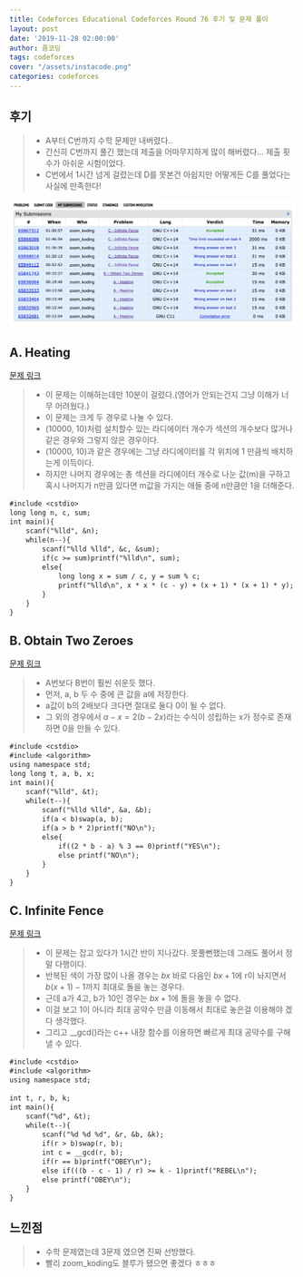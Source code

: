 ```yaml
---
title: Codeforces Educational Codeforces Round 76 후기 및 문제 풀이
layout: post
date: '2019-11-28 02:00:00'
author: 줌코딩
tags: codeforces
cover: "/assets/instacode.png"
categories: codeforces
---
```


## 후기

>* A부터 C번까지 수학 문제만 내버렸다..
>* 간신히 C번까지 풀긴 했는데 제출을 어마무지하게 많이 해버렸다... 제출 횟수가 아쉬운 시험이었다.
>* C번에서 1시간 넘게 걸렸는데 D를 못본건 아쉽지만 어떻게든 C를 풀었다는 사실에 만족한다!

![사진](/assets/codeforces-77.png)

## A. Heating

[문제 링크](https://codeforces.com/contest/1260/problem/A)

>* 이 문제는 이해하는데만 10분이 걸렸다.(영어가 안되는건지 그냥 이해가 너무 어려웠다.)
>* 이 문제는 크게 두 경우로 나눌 수 있다.
>* (10000, 10)처럼 설치할수 있는 라디에이터 개수가 섹션의 개수보다 많거나 같은 경우와 그렇지 않은 경우이다.
>* (10000, 10)과 같은 경우에는 그냥 라디에이터를 각 위치에 1 만큼씩 배치하는게 이득이다.
>* 하지만 나머지 경우에는 총 섹션을 라디에이터 개수로 나눈 값(m)을 구하고혹시 나머지가 n만큼 있다면 m값을 가지는 애들 중에 n만큼만 1을 더해준다.

    #include <cstdio>
    long long n, c, sum;
    int main(){
        scanf("%lld", &n);
        while(n--){
            scanf("%lld %lld", &c, &sum);
            if(c >= sum)printf("%lld\n", sum);
            else{
                long long x = sum / c, y = sum % c;
                printf("%lld\n", x * x * (c - y) + (x + 1) * (x + 1) * y); 
            }
        }
    }

## B. Obtain Two Zeroes

[문제 링크](https://codeforces.com/contest/1260/problem/B)

>* A번보다 B번이 훨씬 쉬운듯 했다.
>* 먼저, a, b 두 수 중에 큰 값을 a에 저장한다.
>* a값이 b의 2배보다 크다면 절대로 둘다 0이 될 수 없다.
>* 그 외의 경우에서 $a - x = 2(b - 2x)$라는 수식이 성립하는 x가 정수로 존재하면 0을 만들 수 있다.

    #include <cstdio>
    #include <algorithm>
    using namespace std;
    long long t, a, b, x;
    int main(){
        scanf("%lld", &t);
        while(t--){
            scanf("%lld %lld", &a, &b);
            if(a < b)swap(a, b);
            if(a > b * 2)printf("NO\n");
            else{
                if((2 * b - a) % 3 == 0)printf("YES\n");
                else printf("NO\n");
            }
        }
    }

## C. Infinite Fence

[문제 링크](https://codeforces.com/contest/1260/problem/C)

>* 이 문제는 잡고 있다가 1시간 반이 지나갔다. 못풀뻔했는데 그래도 풀어서 정말 다행이다.
>* 반복된 색이 가장 많이 나올 경우는 $bx$ 바로 다음인 $bx + 1$에 r이 놔지면서 $b(x+1) - 1$까지 최대로 돌을 놓는 경우다.
>* 근데 a가 4고, b가 10인 경우는 $bx + 1$에 돌을 놓을 수 없다.
>* 이걸 보고 1이 아니라 최대 공약수 만큼 이동해서 최대로 놓은걸 이용해야 겠다 생각했다.
>* 그리고 __gcd()라는 c++ 내장 함수를 이용하면 빠르게 최대 공약수를 구해낼 수 있다.

    #include <cstdio>
    #include <algorithm>
    using namespace std;

    int t, r, b, k;
    int main(){
        scanf("%d", &t);
        while(t--){
            scanf("%d %d %d", &r, &b, &k);
            if(r > b)swap(r, b);
            int c = __gcd(r, b);
            if(r == b)printf("OBEY\n");
            else if(((b - c - 1) / r) >= k - 1)printf("REBEL\n");
            else printf("OBEY\n");
        }
    }

## 느낀점

>* 수학 문제였는데 3문제 였으면 진짜 선방했다.
>* 빨리 zoom_koding도 블루가 됐으면 좋겠다 ㅎㅎㅎ